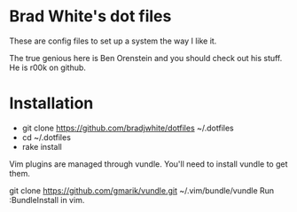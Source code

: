 # Brad White's dot files

These are config files to set up a system the way I like it.

The true genious here is Ben Orenstein and you should check
out his stuff. He is r00k on github.

# Installation
* git clone https://github.com/bradjwhite/dotfiles ~/.dotfiles
* cd ~/.dotfiles
* rake install

Vim plugins are managed through vundle. You'll need to install
vundle to get them.

git clone https://github.com/gmarik/vundle.git ~/.vim/bundle/vundle
Run :BundleInstall in vim.
